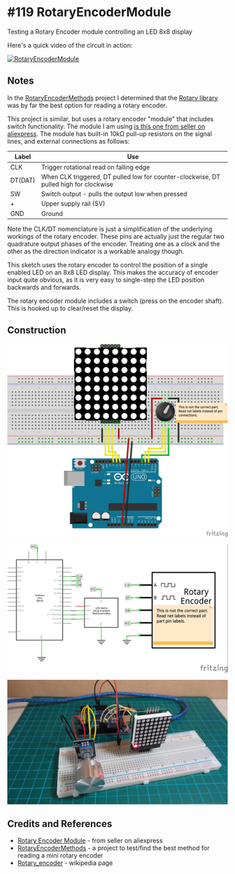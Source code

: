 # #119 RotaryEncoderModule

Testing a Rotary Encoder module controlling an LED 8x8 display

Here's a quick video of the circuit in action:

[![RotaryEncoderModule](http://img.youtube.com/vi/9sDoqK0cRAA/0.jpg)](http://www.youtube.com/watch?v=9sDoqK0cRAA)

## Notes

In the [RotaryEncoderMethods](../RotaryEncoderMethods) project I determined that the [Rotary library](https://github.com/brianlow/Rotary) was by far the best option for reading a rotary encoder.

This project is similar, but uses a rotary encoder "module" that includes switch functionality. The module I am using
[is this one from seller on aliexpress](http://www.aliexpress.com/item/Rotary-Encoder-Module-for-Arduino-Dropshipping/1989393805.html).
The module has built-in 10kΩ pull-up resistors on the signal lines, and external connections as follows:

| Label   | Use |
|---------|-----|
| CLK     | Trigger rotational read on falling edge |
| DT(DAT) | When CLK triggered, DT pulled low for counter-clockwise, DT pulled high for clockwise |
| SW      | Switch output - pulls the output low when pressed |
| +       | Upper supply rail (5V) |
| GND     | Ground |

Note the CLK/DT nomenclature is just a simplification of the underlying workings of the rotary encoder.
These pins are actually just the regular two quadrature output phases of the encoder.
Treating one as a clock and the other as the direction indicator is a workable analogy though.

This sketch uses the rotary encoder to control the position of a single enabled LED on an 8x8 LED display.
This makes the accuracy of encoder input quite obvious, as it is very easy to single-step the LED position backwards and forwards.

The rotary encoder module includes a switch (press on the encoder shaft). This is hooked up to clear/reset the display.



## Construction

![Breadboard](./assets/RotaryEncoderModule_bb.jpg?raw=true)

![The Schematic](./assets/RotaryEncoderModule_schematic.jpg?raw=true)

![The Build](./assets/RotaryEncoderModule_build.jpg?raw=true)

## Credits and References
* [Rotary Encoder Module](http://www.aliexpress.com/item/Rotary-Encoder-Module-for-Arduino-Dropshipping/1989393805.html) - from seller on aliexpress
* [RotaryEncoderMethods](../RotaryEncoderMethods) - a project to test/find the best method for reading a mini rotary encoder
* [Rotary_encoder](https://en.wikipedia.org/wiki/Rotary_encoder) - wikipedia page


